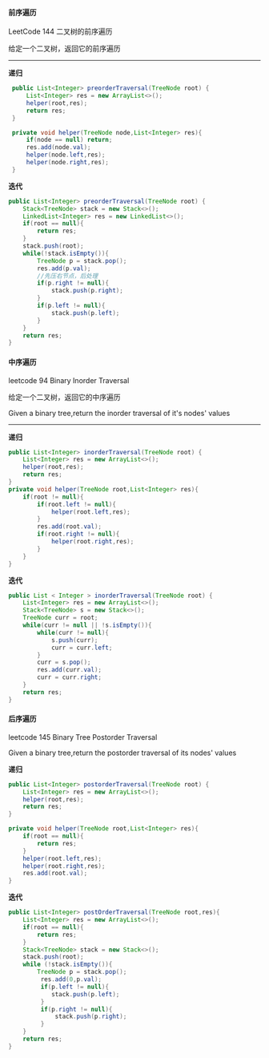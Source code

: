 #### 前序遍历

LeetCode 144  二叉树的前序遍历

给定一个二叉树，返回它的前序遍历

----

**递归**

~~~java
 public List<Integer> preorderTraversal(TreeNode root) {
     List<Integer> res = new ArrayList<>();
     helper(root,res);
     return res;
 }

 private void helper(TreeNode node,List<Integer> res){
     if(node == null) return;
     res.add(node.val);
     helper(node.left,res);
     helper(node.right,res);
 }
~~~

**迭代**

~~~java
public List<Integer> preorderTraversal(TreeNode root) {
    Stack<TreeNode> stack = new Stack<>();
    LinkedList<Integer> res = new LinkedList<>();
    if(root == null){
        return res;
    }
    stack.push(root);
    while(!stack.isEmpty()){
        TreeNode p = stack.pop();
        res.add(p.val);
        //先压右节点，后处理
        if(p.right != null){
            stack.push(p.right);
        }
        if(p.left != null){
            stack.push(p.left);
        }
    }
    return res;
}
~~~



#### 中序遍历

leetcode 94 Binary Inorder Traversal

给定一个二叉树，返回它的中序遍历

Given a binary tree,return the inorder traversal of it's nodes' values

----

**递归**

~~~java
public List<Integer> inorderTraversal(TreeNode root) {
	List<Integer> res = new ArrayList<>();
    helper(root,res);
    return res;
}
private void helper(TreeNode root,List<Integer> res){
    if(root != null){
        if(root.left != null){
            helper(root.left,res);
        }
        res.add(root.val);
        if(root.right != null){
            helper(root.right,res);
        }
    }
}
~~~

**迭代**

~~~java
public List < Integer > inorderTraversal(TreeNode root) {
    List<Integer> res = new ArrayList<>();
    Stack<TreeNode> s = new Stack<>();
    TreeNode curr = root;
    while(curr != null || !s.isEmpty()){
        while(curr != null){
            s.push(curr);
            curr = curr.left;
        }
        curr = s.pop();
        res.add(curr.val);
        curr = curr.right;
    }
    return res;
}
~~~



#### 后序遍历

leetcode 145 Binary Tree Postorder Traversal

Given a binary tree,return the postorder traversal of its nodes' values

**递归**

~~~java
public List<Integer> postorderTraversal(TreeNode root) {
    List<Integer> res = new ArrayList<>();
    helper(root,res);
    return res;
}

private void helper(TreeNode root,List<Integer> res){
    if(root == null){
        return res;
    }
    helper(root.left,res);
    helper(root.right,res);
    res.add(root.val);
}
~~~

**迭代**

~~~java
public List<Integer> postOrderTraversal(TreeNode root,res){
    List<Integer> res = new ArrayList<>();
    if(root == null){
        return res;
    }
    Stack<TreeNode> stack = new Stack<>();
    stack.push(root);
    while (!stack.isEmpty()){
    	TreeNode p = stack.pop();
         res.add(0,p.val);
         if(p.left != null){
         	stack.push(p.left);
         }
         if(p.right != null){
             stack.push(p.right);
         }
    }
    return res;
}
~~~

